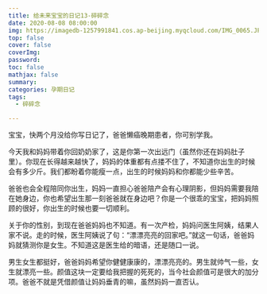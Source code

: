 ```yaml
---
title: 给未来宝宝的日记13-碎碎念
date: 2020-08-08 08:00:00
img: https://imagedb-1257991841.cos.ap-beijing.myqcloud.com/IMG_0065.JPG
top: false
cover: false
coverImg: 
password: 
toc: false
mathjax: false
summary: 
categories: 孕期日记
tags:
  - 碎碎念

---
```


宝宝，快两个月没给你写日记了，爸爸懒癌晚期患者，你可别学我。

今天我和妈妈带着你回奶奶家了，这是你第一次出远门（虽然你还在妈妈肚子里）。你现在长得越来越快了，妈妈的体重都有点搂不住了，不知道你出生的时候会有多少斤。我们都盼着你能瘦一点，出生的时候妈妈和你都能少些辛苦。

爸爸也会全程陪同你出生，妈妈一直担心爸爸陪产会有心理阴影，但妈妈需要我陪在她身边，你也希望出生那一刻爸爸就在身边吧？你是一个很乖的宝宝，把妈妈照顾的很好，你出生的时候也要一切顺利。

关于你的性别，到现在爸爸妈妈也不知道。有一次产检，妈妈问医生阿姨，结果人家不说。走的时候，医生阿姨说了句：“漂漂亮亮的回家吧。”就这一句话，爸爸妈妈就猜测你是女生。不知道这是医生给的暗语，还是随口一说。

男生女生都挺好，爸爸妈妈希望你健健康康的，漂漂亮亮的。男生就帅气一些，女生就漂亮一些。颜值这块一定要给我把握的死死的，当今社会颜值可是很大的加分项。爸爸不就是凭借颜值让妈妈垂青的嘛，虽然妈妈一直否认。

